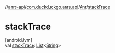 //[anrs-api](../../../index.md)/[com.duckduckgo.anrs.api](../index.md)/[Anr](index.md)/[stackTrace](stack-trace.md)

# stackTrace

[androidJvm]\
val [stackTrace](stack-trace.md): [List](https://kotlinlang.org/api/latest/jvm/stdlib/kotlin.collections/-list/index.html)&lt;[String](https://kotlinlang.org/api/latest/jvm/stdlib/kotlin/-string/index.html)&gt;
